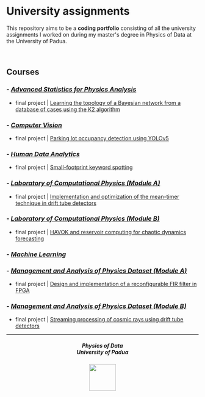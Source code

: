 # University assignments

This repository aims to be a **coding portfolio** consisting of all the university assignments I worked on during my master's degree in Physics of Data at the University of Padua.

<br>

## Courses

### - [*Advanced Statistics for Physics Analysis*](https://en.didattica.unipd.it/off/2021/LM/SC/SC2443/000ZZ/SCP8082557/N0)

  - final project | [Learning the topology of a Bayesian network from a database of cases using the K2 algorithm](https://github.com/danieleninni/bayesian-network-k2-algorithm)

### - [*Computer Vision*](https://en.didattica.unipd.it/off/2021/LM/IN/IN2371/002PD/INP9087844/N0)

  - final project | [Parking lot occupancy detection using YOLOv5](https://github.com/danieleninni/parking-lot-occupancy-detection-yolo)

### - [*Human Data Analytics*](https://en.didattica.unipd.it/off/2022/LM/SC/SC2377/001PD/SCP7079397/N0)

  - final project | [Small-footprint keyword spotting](https://github.com/danieleninni/small-footprint-keyword-spotting)

### - [*Laboratory of Computational Physics (Module A)*](https://en.didattica.unipd.it/off/2021/LM/SC/SC2443/000ZZ/SCP8082525/N0)

  - final project | [Implementation and optimization of the mean-timer technique in drift tube detectors](https://github.com/danieleninni/mean-timer-technique-drift-tube-detectors)

### - [*Laboratory of Computational Physics (Module B)*](https://en.didattica.unipd.it/off/2021/LM/SC/SC2443/000ZZ/SCP8082526/N0)

  - final project | [HAVOK and reservoir computing for chaotic dynamics forecasting](https://github.com/danieleninni/rhavok-analysis)

### - [*Machine Learning*](https://en.didattica.unipd.it/off/2021/LM/SC/SC2443/000ZZ/SCP8082660/N0)

### - [*Management and Analysis of Physics Dataset (Module A)*](https://en.didattica.unipd.it/off/2021/LM/SC/SC2443/000ZZ/SCP8082534/N0)

  - final project | [Design and implementation of a reconfigurable FIR filter in FPGA](https://github.com/danieleninni/fir-filter-fpga)

### - [*Management and Analysis of Physics Dataset (Module B)*](https://en.didattica.unipd.it/off/2021/LM/SC/SC2443/000ZZ/SCP8082535/N0)

  - final project | [Streaming processing of cosmic rays using drift tube detectors](https://github.com/danieleninni/streaming-processing-cosmic-rays)

***

<h5 align="center">Physics of Data<br>University of Padua</h5>

<p align="center">
  <img src="https://user-images.githubusercontent.com/62724611/166108149-7629a341-bbca-4a3e-8195-67f469a0cc08.png" alt="" height="70"/>
</p>